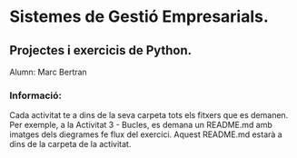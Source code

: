 # Sistemes de Gestió Empresarials.
## Projectes i exercicis de Python.
Alumn: Marc Bertran

### Informació:
Cada activitat te a dins de la seva carpeta tots els fitxers que es demanen.
Per exemple, a la Activitat 3 - Bucles, es demana un README.md amb imatges dels diegrames fe flux del exercici. Aquest README.md estarà a dins de la carpeta de la activitat.